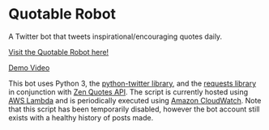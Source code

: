 # Quotable Robot
A Twitter bot that tweets inspirational/encouraging quotes daily.

[Visit the Quotable Robot here!](https://twitter.com/QuotableR)

[Demo Video](https://youtu.be/I_KGXLE0IKA)

This bot uses Python 3, the [python-twitter library](https://python-twitter.readthedocs.io/en/latest/), and the [requests library](https://docs.python-requests.org/en/master/) in conjunction with [Zen Quotes API](https://zenquotes.io/). The script is currently hosted using [AWS Lambda](https://aws.amazon.com/lambda/) and is periodically executed using [Amazon CloudWatch](https://aws.amazon.com/cloudwatch/). Note that this script has been temporarily disabled, however the bot account still exists with a healthy history of posts made.
